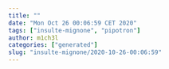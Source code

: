 ```yaml
---
title: ""
date: "Mon Oct 26 00:06:59 CET 2020"
tags: ["insulte-mignone", "pipotron"]
author: m1ch3l
categories: ["generated"]
slug: "insulte-mignone/2020-10-26-00:06:59"
---
```



